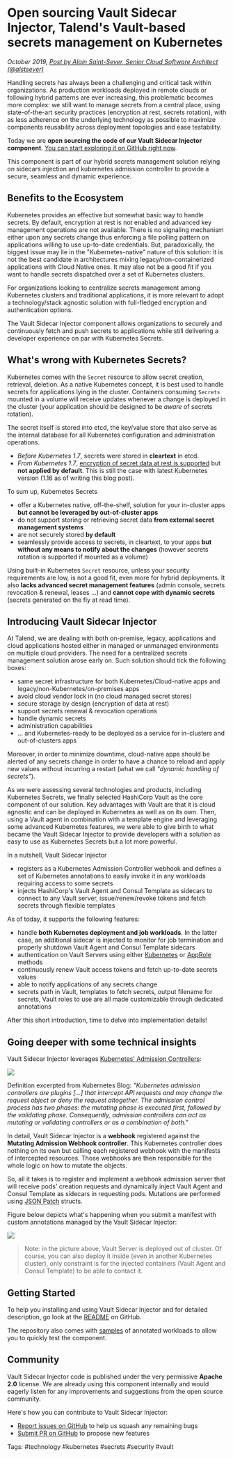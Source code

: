 # Open sourcing Vault Sidecar Injector, Talend's Vault-based secrets management on Kubernetes

*October 2019, [Post by Alain Saint-Sever, Senior Cloud Software Architect (@alstsever)](https://twitter.com/alstsever)*

Handling secrets has always been a challenging and critical task within organizations. As production workloads deployed in remote clouds or following hybrid patterns are ever increasing, this problematic becomes more complex: we still want to manage secrets from a central place, using state-of-the-art security practices (encryption at rest, secrets rotation), with as less adherence on the underlying technology as possible to maximize components reusability across deployment topologies and ease testability.

Today we are **open sourcing the code of our Vault Sidecar Injector component**. [You can start exploring it on GitHub right now](https://github.com/Talend/vault-sidecar-injector).

This component is part of our hybrid secrets management solution relying on sidecars injection and kubernetes admission controller to provide a secure, seamless and dynamic experience.

## Benefits to the Ecosystem

Kubernetes provides an effective but somewhat basic way to handle secrets. By default, encryption at rest is not enabled and advanced key management operations are not available. There is no signaling mechanism either upon any secrets change thus enforcing a file polling pattern on applications willing to use up-to-date credentials. But, paradoxically, the biggest issue may lie in the "Kubernetes-native" nature of this solution: it is not the best candidate in architectures mixing legacy/non-containerized applications with Cloud Native ones. It may also not be a good fit if you want to handle secrets dispatched over a set of Kubernetes clusters.

For organizations looking to centralize secrets management among Kubernetes clusters and traditional applications, it is more relevant to adopt a technology/stack agnostic solution with full-fledged encryption and authentication options.

The Vault Sidecar Injector component allows organizations to securely and continuously fetch and push secrets to applications while still delivering a developer experience on par with Kubernetes Secrets.

## What's wrong with Kubernetes Secrets?

Kubernetes comes with the `Secret` resource to allow secret creation, retrieval, deletion. As a native Kubernetes concept, it is best used to handle secrets for applications lying in the cluster. Containers consuming `Secrets` mounted in a volume will receive updates whenever a change is deployed in the cluster (your application should be designed to be *aware* of secrets rotation).

The secret itself is stored into etcd, the key/value store that also serve as the internal database for all Kubernetes configuration and administration operations.

- *Before Kubernetes 1.7*, secrets were stored in **cleartext** in etcd.
- *From Kubernetes 1.7*, [encryption of secret data at rest is supported](<https://github.com/kubernetes/kubernetes/blob/master/CHANGELOG-1.7.md#encryption-at-rest>) but **not applied by default**. This is still the case with latest Kubernetes version (1.16 as of writing this blog post).

To sum up, Kubernetes Secrets

- offer a Kubernetes native, off-the-shelf, solution for your in-cluster apps **but cannot be leveraged by out-of-cluster apps**
- do not support storing or retrieving secret data **from external secret management systems**
- are not securely stored **by default**
- seamlessly provide access to secrets, in cleartext, to your apps **but without any means to notify about the changes** (however secrets rotation is supported if mounted as a volume)

Using built-in Kubernetes `Secret` resource, unless your security requirements are low, is not a good fit, even more for hybrid deployments. It also **lacks advanced secret management features** (admin console, secrets revocation & renewal, leases ...) and **cannot cope with dynamic secrets** (secrets generated on the fly at read time).

## Introducing Vault Sidecar Injector

At Talend, we are dealing with both on-premise, legacy, applications and cloud applications hosted either in managed or unmanaged environments on multiple cloud providers. The need for a centralized secrets management solution arose early on. Such solution should tick the following boxes:

- same secret infrastructure for both Kubernetes/Cloud-native apps and legacy/non-Kubernetes/on-premises apps
- avoid cloud vendor lock in (no cloud managed secret stores)
- secure storage by design (encryption of data at rest)
- support secrets renewal & revocation operations
- handle dynamic secrets
- administration capabilities
- ... and Kubernetes-ready to be deployed as a service for in-clusters and out-of-clusters apps

Moreover, in order to minimize downtime, cloud-native apps should be alerted of any secrets change in order to have a chance to reload and apply new values without incurring a restart (what we call *"dynamic handling of secrets"*).

As we were assessing several technologies and products, including Kubernetes Secrets, we finally selected HashiCorp Vault as the core component of our solution. Key advantages with Vault are that it is cloud agnostic and can be deployed in Kubernetes as well as on its own. Then, using a Vault agent in combination with a template engine and leveraging some advanced Kubernetes features, we were able to give birth to what became the Vault Sidecar Injector to provide developers with a solution as easy to use as Kubernetes Secrets but a lot more powerful.

In a nutshell, Vault Sidecar Injector

- registers as a Kubernetes Admission Controller webhook and defines a set of Kubernetes annotations to easily invoke it in any workloads requiring access to some secrets
- injects HashiCorp's Vault Agent and Consul Template as sidecars to connect to any Vault server, issue/renew/revoke tokens and fetch secrets through flexible templates

As of today, it supports the following features:

- handle **both Kubernetes deployment and job workloads**. In the latter case, an additional sidecar is injected to monitor for job termination and properly shutdown Vault Agent and Consul Template sidecars
- authentication on Vault Servers using either [Kubernetes](https://www.vaultproject.io/docs/auth/kubernetes.html) or [AppRole](https://www.vaultproject.io/docs/auth/approle.html) methods
- continuously renew Vault access tokens and fetch up-to-date secrets values
- able to notify applications of any secrets change
- secrets path in Vault, templates to fetch secrets, output filename for secrets, Vault roles to use are all made customizable through dedicated annotations

After this short introduction, time to delve into implementation details!

## Going deeper with some technical insights

Vault Sidecar Injector leverages [Kubernetes' Admission Controllers](https://kubernetes.io/blog/2019/03/21/a-guide-to-kubernetes-admission-controllers):

![](admission-controller-phases.png)

Definition excerpted from Kubernetes Blog: *"Kubernetes admission controllers are plugins [...] that intercept API requests and may change the request object or deny the request altogether. The admission control process has two phases: the mutating phase is executed first, followed by the validating phase. Consequently, admission controllers can act as mutating or validating controllers or as a combination of both."*

In detail, Vault Sidecar Injector is a **webhook** registered against the **Mutating Admission Webhook controller**. This Kubernetes controller does nothing on its own but calling each registered webhook with the manifests of intercepted resources. Those webhooks are then responsible for the whole logic on how to mutate the objects.

So, all it takes is to register and implement a webhook admission server that will receive pods' creation requests and dynamically inject Vault Agent and Consul Template as sidecars in requesting pods. Mutations are performed using [JSON Patch](https://tools.ietf.org/html/rfc6902) structs.

Figure below depicts what's happening when you submit a manifest with custom annotations managed by the Vault Sidecar Injector:

![](vault-sidecar-workflow-steps.png)

> Note: in the picture above, Vault Server is deployed out of cluster. Of course, you can also deploy it inside (even in another Kubernetes cluster), only constraint is for the injected containers (Vault Agent and Consul Template) to be able to contact it.

## Getting Started

To help you installing and using Vault Sidecar Injector and for detailed description, go look at the [README](https://github.com/Talend/vault-sidecar-injector/blob/master/README.md) on GitHub.

The repository also comes with [samples](https://github.com/Talend/vault-sidecar-injector/tree/master/deploy/samples) of annotated workloads to allow you to quickly test the component.

## Community

Vault Sidecar Injector code is published under the very permissive **Apache 2.0** license. We are already using this component internally and would eagerly listen for any improvements and suggestions from the open source community.

Here's how you can contribute to Vault Sidecar Injector:

- [Report issues on GitHub](https://github.com/Talend/vault-sidecar-injector/issues) to help us squash any remaining bugs
- [Submit PR on GitHub](https://github.com/Talend/vault-sidecar-injector/pulls) to propose new features

Tags: #technology #kubernetes #secrets #security #vault